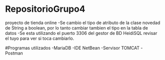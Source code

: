 # RepositorioGrupo4
proyecto  de tienda online
-Se cambio el tipo de atributo de la clase novedad de String a boolean, por lo tanto cambiar tambien el tipo en la tabla de datos
-Se esta utilizando el puerto 3306 del gestor de BD HeidiSQL revisar el tuyo para ver  si toca cambiarlo.


#Programas utilizados
-MariaDB
-IDE NetBean
-Servisor TOMCAT
-Postman
